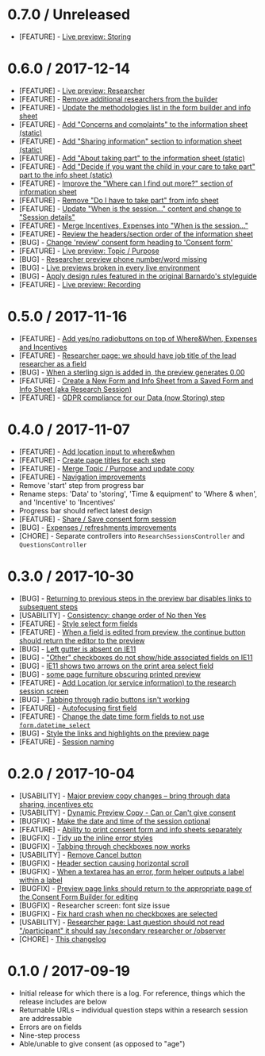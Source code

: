 # 0.7.0 / Unreleased

* [FEATURE] - [Live preview: Storing](https://trello.com/c/2RNcewZH)

# 0.6.0 / 2017-12-14

* [FEATURE] - [Live preview: Researcher](https://trello.com/c/T2MeDlYY/255-13-live-preview-researcher)
* [FEATURE] - [Remove additional researchers from the builder](https://trello.com/c/sDbgJ6dQ/276-8-remove-additional-researchers-from-the-builder)
* [FEATURE] - [Update the methodologies list in the form builder and info sheet](https://trello.com/c/oI7k0fFy/210-5-update-the-methodologies-list-in-the-form-builder-and-info-sheet)
* [FEATURE] - [Add "Concerns and complaints" to the information sheet (static)](https://trello.com/c/Rvs9PGTM/279-2-add-concerns-and-complaints-to-the-information-sheet-static)
* [FEATURE] - [Add "Sharing information" section to information sheet (static)](https://trello.com/c/4BEtxvHd)
* [FEATURE] - [Add "About taking part" to the information sheet (static)](https://trello.com/c/eth5vJYW)
* [FEATURE] - [Add "Decide if you want the child in your care to take part" part to the info sheet (static)](https://trello.com/c/uzbzifmd/280-2-add-decide-if-you-want-the-child-in-your-care-to-take-part-part-to-the-info-sheet-static)
* [FEATURE] - [Improve the "Where can I find out more?" section of information sheet](https://trello.com/c/VrKLhmWK/274-2-improve-the-where-can-i-find-out-more-section-of-information-sheet)
* [FEATURE] - [Remove "Do I have to take part" from info sheet](https://trello.com/c/ZJt7BJ6n)
* [FEATURE] - [Update "When is the session..." content and change to "Session details"](https://trello.com/c/Xj2WfSpH/289-8-update-when-is-the-session-content-and-change-to-session-details)
* [FEATURE] - [Merge Incentives, Expenses into "When is the session..."](https://trello.com/c/cmTxdOPX/281-2-merge-incentives-expenses-into-when-is-the-session)
* [FEATURE] - [Review the headers/section order of the information sheet](https://trello.com/c/VIAe530f/272-1-review-the-headers-section-order-of-the-information-sheet)
* [BUG] - [Change 'review' consent form heading to 'Consent form'](https://trello.com/c/2Hjw3duY/294-change-review-consent-form-heading-to-consent-form)
* [FEATURE] - [Live preview: Topic / Purpose](https://trello.com/c/JiSAAKBv/256-3-live-preview-topic-purpose)
* [BUG] - [Researcher preview phone number/word missing](https://trello.com/c/Vt4JdtH5/293-bugs-researcher-preview)
* [BUG] - [Live previews broken in every live environment](https://trello.com/c/BV2jgy9O/295-live-previews-broken-in-every-live-environment)
* [BUG] - [Apply design rules featured in the original Barnardo's styleguide](https://trello.com/c/CtYloVeU/286-apply-design-rules-featured-in-the-original-barnardos-styleguide)
* [FEATURE] - [Live preview: Recording](https://trello.com/c/YY9TDLiB/258-5-live-preview-recording)

# 0.5.0 / 2017-11-16

* [FEATURE] - [Add yes/no radiobuttons on top of Where&When, Expenses and Incentives](https://trello.com/c/Ncnz0D6S/229-2-add-yes-no-radiobuttons-on-top-of-wherewhen-expenses-and-incentives)
* [FEATURE] - [Researcher page: we should have job title of the lead researcher as a field](https://trello.com/c/HvKi9NwT/169-2-researcher-page-we-should-have-job-title-of-the-lead-researcher-as-a-field)
* [BUG] - [When a sterling sign is added in, the preview generates 0.00](https://trello.com/c/IHdoFxEl/246-3-bug-when-a-sterling-sign-is-added-in-the-preview-generates-000)
* [FEATURE] - [Create a New Form and Info Sheet from a Saved Form and Info Sheet (aka Research Session)](https://trello.com/c/qYBbtDC9/87-create-a-new-form-and-info-sheet-from-a-saved-form-and-info-sheet-aka-research-session)
* [FEATURE] - [GDPR compliance for our Data (now Storing) step](https://trello.com/c/kkuQxS8T/224-gdpr-compliance-for-our-data-now-storing-step)

# 0.4.0 / 2017-11-07

* [FEATURE] - [Add location input to where&when](https://trello.com/c/wdLqH6qT/228-1-add-location-input-to-wherewhen)
* [FEATURE] - [Create page titles for each step](https://trello.com/c/iZY1S1ZC/200-3-create-page-titles-for-each-step)
* [FEATURE] - [Merge Topic / Purpose and update copy](https://trello.com/c/YIQw4isH/208-3-merge-topic-purpose-and-update-copy)
* [FEATURE] - [Navigation improvements](https://trello.com/c/nVXG9lGt/144-navigation-improvements)
* Remove 'start' step from progress bar
* Rename steps: 'Data' to 'storing', 'Time & equipment' to 'Where & when', and 'Incentive' to 'Incentives'
* Progress bar should reflect latest design
* [FEATURE] - [Share / Save consent form session](https://trello.com/c/zU3zqiy1/92-5-share-save-consent-form-session)
* [BUG] - [Expenses / refreshments improvements](https://trello.com/c/2mT0SkHT/212-2-expenses-refreshments-improvements)
* [CHORE] - Separate controllers into `ResearchSessionsController` and `QuestionsController`

# 0.3.0 / 2017-10-30

* [BUG] - [Returning to previous steps in the preview bar disables links to subsequent steps](https://trello.com/c/0k7u2liM/199-bug-returning-to-previous-steps-in-the-preview-bar-disables-links-to-subsequent-steps)
* [USABILITY] - [Consistency: change order of No then Yes](https://trello.com/c/IjZuVOkS/182-consistency-change-order-of-no-then-yes)
* [FEATURE] - [Style select form fields](https://trello.com/c/Oi7CBb0t/180-style-select-form-fields)
* [FEATURE] - [When a field is edited from preview, the continue button should return the editor to the preview](https://trello.com/c/6PUIvgXx/196-when-a-field-is-edited-from-preview-the-continue-button-should-return-the-editor-to-the-preview)
* [BUG] - [Left gutter is absent on IE11](https://trello.com/c/MHPi5b2K/198-left-gutter-is-absent-on-ie11)
* [BUG] - ["Other" checkboxes do not show/hide associated fields on IE11](https://trello.com/c/vU78qwtO/197-other-checkboxes-do-not-show-hide-associated-fields-on-ie11)
* [BUG] - [IE11 shows two arrows on the print area select field](https://trello.com/c/Y55ixqL5/206-ie11-shows-two-arrows-on-the-print-area-select-field)
* [BUG] - [some page furniture obscuring printed preview](https://trello.com/c/1EKgH3tL/188-2-bug-some-page-furniture-obscuring-printed-preview)
* [FEATURE] - [Add Location (or service information) to the research session screen](https://trello.com/c/yzOexm0b/175-3-add-location-or-service-information-to-the-research-session-screen)
* [BUG] - [Tabbing through radio buttons isn't working](https://trello.com/c/dRpWMj0g/220-tabbing-through-radio-buttons-isnt-working)
* [FEATURE] - [Autofocusing first field](https://trello.com/c/g7JyFg0O/141-3-autofocusing-first-field)
* [FEATURE] - [Change the date time form fields to not use `form.datetime_select`](https://trello.com/c/91fUZw28/189-3-change-the-date-time-form-fields-to-not-use-formdatetimeselect)
* [BUG] - [Style the links and highlights on the preview page](https://trello.com/c/DI8wiPw2/110-spike-style-the-links-and-highlights-on-the-preview-page)
* [FEATURE] - [Session naming](https://trello.com/c/VQbfdtLM/222-8-session-naming)

# 0.2.0 / 2017-10-04

* [USABILITY] - [Major preview copy changes – bring through data sharing, incentives etc](https://trello.com/c/lxrTEvdo/157-5-validate-that-all-relevant-content-from-the-form-is-reflected-in-the-preview-copy)
* [USABILITY] - [Dynamic Preview Copy - Can or Can't give consent](https://trello.com/c/uexOizmX/146-dynamic-preview-copy-can-or-cant-give-consent)
* [BUGFIX] - [Make the date and time of the session optional](https://trello.com/c/MfcP4OQX/149-3-in-reality-the-date-and-time-of-the-session-is-not-optional)
* [FEATURE] - [Ability to print consent form and info sheets separately](https://trello.com/c/EhJjHEjS/158-ability-to-print-consent-form-and-info-sheets-separately)
* [BUGFIX] - [Tidy up the inline error styles](https://trello.com/c/qmwS3Q2b/164-tidy-up-the-inline-error-styles)
* [BUGFIX] - [Tabbing through checkboxes now works](https://trello.com/c/AtwZN5N8/136-tabbing-through-checkboxes-isnt-working)
* [USABILITY] - [Remove Cancel button](https://trello.com/c/XWoysuWu/107-1-remove-cancel-button)
* [BUGFIX] - [Header section causing horizontal scroll](https://trello.com/c/IukVaf3c/100-2-header-section-causing-horizontal-scroll)
* [BUGFIX] - [When a textarea has an error, form helper outputs a label within a label](https://trello.com/c/XDkR3yhr/165-bug-when-a-textarea-has-an-error-form-helper-outputs-a-label-within-a-label)
* [BUGFIX] - [Preview page links should return to the appropriate page of the Consent Form Builder for editing](https://trello.com/c/p6HAGJRa/176-bug-preview-page-links-should-return-to-the-appropriate-page-of-the-consent-form-builder-for-editing)
* [BUGFIX] - Researcher screen: font size issue
* [BUGFIX] - [Fix hard crash when no checkboxes are selected](https://trello.com/c/Yz48ihXf/177-3-bug-if-you-dont-select-from-a-list-of-checkboxes-when-thats-the-only-input-you-get-this-error)
* [USABILITY] - [Researcher page: Last question should not read "/participant" it should say /secondary researcher or /observer](https://trello.com/c/vVxZhTh1/168-1-researcher-page-last-question-should-not-read-participant-it-should-say-secondary-researcher-or-observer)
* [CHORE] - [This changelog](https://trello.com/c/8HFvUI0z/109-spike-ensure-that-each-release-has-an-appropriate-version-and-codename-based-on-semver-and-ntwicm-releases-4h#comment-59d3aa4e68fe1471489a1090)

# 0.1.0 / 2017-09-19

* Initial release for which there is a log. For reference, things which the release includes are below
* Returnable URLs – individual question steps within a research session are addressable
* Errors are on fields
* Nine-step process
* Able/unable to give consent (as opposed to "age")
